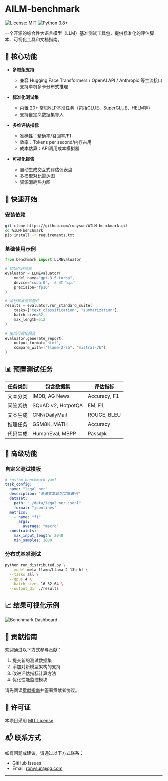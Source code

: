 # AILM-benchmark

[![License: MIT](https://img.shields.io/badge/License-MIT-yellow.svg)](https://opensource.org/licenses/MIT)
[![Python 3.8+](https://img.shields.io/badge/python-3.8+-blue.svg)](https://www.python.org/downloads/)

一个开源的综合性大语言模型（LLM）基准测试工具包，提供标准化的评估脚本、可视化工具和文档指南。

## 📌 核心功能

- **多框架支持**
  - 兼容 Hugging Face Transformers / OpenAI API / Anthropic 等主流接口
  - 支持单机多卡分布式推理
  
- **标准化测试集**
  - 内置 20+ 常见NLP基准任务（包括GLUE、SuperGLUE、HELM等）
  - 支持自定义数据集导入
  
- **多维评估指标**
  - 准确性：精确率/召回率/F1
  - 效率：Tokens per second/内存占用
  - 成本估算：API调用成本模拟器
  
- **可视化报告**
  - 自动生成交互式评估仪表盘
  - 多模型对比雷达图
  - 资源消耗热力图

## 🚀 快速开始

### 安装依赖

```bash
git clone https://github.com/ronysun/AILM-benckmark.git
cd AILM-benchmark
pip install -r requirements.txt
```

### 基础使用示例

```python
from benchmark import LLMEvaluator

# 初始化评估器
evaluator = LLMEvaluator(
    model_name="gpt-3.5-turbo",
    device="cuda:0",  # 或 "cpu"
    precision="fp16"
)

# 运行标准测试套件
results = evaluator.run_standard_suite(
    tasks=["text_classification", "summarization"],
    batch_size=32,
    max_length=512
)

# 生成可视化报告
evaluator.generate_report(
    output_format="html",
    compare_with=["llama-2-7b", "mistral-7b"]
)
```

## 📊 预置测试任务

| 任务类别       | 包含数据集                     | 评估指标                     |
|----------------|--------------------------------|------------------------------|
| 文本分类       | IMDB, AG News                  | Accuracy, F1                 |
| 问答系统       | SQuAD v2, HotpotQA             | EM, F1                       |
| 文本生成       | CNN/DailyMail                  | ROUGE, BLEU                  |
| 推理任务       | GSM8K, MATH                    | Accuracy                     |
| 代码生成       | HumanEval, MBPP                | Pass@k                       |

## 🔧 高级功能

### 自定义测试模板

```yaml
# custom_benchmark.yaml
task_config:
  name: "legal_ner"
  description: "法律文本命名实体识别"
  dataset:
    path: "./data/legal_ner.jsonl"
    format: "jsonlines"
  metrics:
    - name: "f1"
      args:
        average: "macro"
  constraints:
    max_input_length: 2048
    min_samples: 1000
```

### 分布式基准测试
```bash
python run_distributed.py \
  --model meta-llama/Llama-2-13b-hf \
  --tasks all \
  --gpus 4 \
  --batch_sizes 16 32 64 \
  --output_dir ./results
```

## 📈 结果可视化示例
![Benchmark Dashboard](docs/images/dashboard_preview.png)

## 🤝 贡献指南

欢迎通过以下方式参与贡献：
1. 提交新的测试数据集
2. 添加对新模型架构的支持
3. 改进评估指标计算方法
4. 优化性能监控模块

请先阅读[贡献指南](CONTRIBUTING.md)并签署贡献者协议。

## 📜 许可证

本项目采用 [MIT License](LICENSE)

## 📬 联系方式

如有问题或建议，请通过以下方式联系：
- GitHub Issues
- Email: ronysun@qq.com

---
